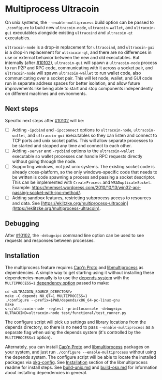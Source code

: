 # Multiprocess Ultracoin

On unix systems, the `--enable-multiprocess` build option can be passed to `./configure` to build new `ultracoin-node`, `ultracoin-wallet`, and `ultracoin-gui` executables alongside existing `ultracoind` and `ultracoin-qt` executables.

`ultracoin-node` is a drop-in replacement for `ultracoind`, and `ultracoin-gui` is a drop-in replacement for `ultracoin-qt`, and there are no differences in use or external behavior between the new and old executables. But internally (after [#10102](https://github.com/ultracoin/ultracoin/pull/10102)), `ultracoin-gui` will spawn a `ultracoin-node` process to run P2P and RPC code, communicating with it across a socket pair, and `ultracoin-node` will spawn `ultracoin-wallet` to run wallet code, also communicating over a socket pair. This will let node, wallet, and GUI code run in separate address spaces for better isolation, and allow future improvements like being able to start and stop components independently on different machines and environments.

## Next steps

Specific next steps after [#10102](https://github.com/ultracoin/ultracoin/pull/10102) will be:

- [ ] Adding `-ipcbind` and `-ipcconnect` options to `ultracoin-node`, `ultracoin-wallet`, and `ultracoin-gui` executables so they can listen and connect to TCP ports and unix socket paths. This will allow separate processes to be started and stopped any time and connect to each other.
- [ ] Adding `-server` and `-rpcbind` options to the `ultracoin-wallet` executable so wallet processes can handle RPC requests directly without going through the node.
- [ ] Supporting windows, not just unix systems. The existing socket code is already cross-platform, so the only windows-specific code that needs to be written is code spawning a process and passing a socket descriptor. This can be implemented with `CreateProcess` and `WSADuplicateSocket`. Example: https://memset.wordpress.com/2010/10/13/win32-api-passing-socket-with-ipc-method/.
- [ ] Adding sandbox features, restricting subprocess access to resources and data. See [https://eklitzke.org/multiprocess-ultracoin](https://eklitzke.org/multiprocess-ultracoin).

## Debugging

After [#10102](https://github.com/ultracoin/ultracoin/pull/10102), the `-debug=ipc` command line option can be used to see requests and responses between processes.

## Installation

The multiprocess feature requires [Cap'n Proto](https://capnproto.org/) and [libmultiprocess](https://github.com/chaincodelabs/libmultiprocess) as dependencies. A simple way to get starting using it without installing these dependencies manually is to use the [depends system](../depends) with the `MULTIPROCESS=1` [dependency option](../depends#dependency-options) passed to make:

```
cd <ULTRACOIN_SOURCE_DIRECTORY>
make -C depends NO_QT=1 MULTIPROCESS=1
./configure --prefix=$PWD/depends/x86_64-pc-linux-gnu
make
src/ultracoin-node -regtest -printtoconsole -debug=ipc
ULTRACOIND=ultracoin-node test/functional/test_runner.py
```

The configure script will pick up settings and library locations from the depends directory, so there is no need to pass `--enable-multiprocess` as a separate flag when using the depends system (it's controlled by the `MULTIPROCESS=1` option).

Alternately, you can install [Cap'n Proto](https://capnproto.org/) and [libmultiprocess](https://github.com/chaincodelabs/libmultiprocess) packages on your system, and just run `./configure --enable-multiprocess` without using the depends system. The configure script will be able to locate the installed packages via [pkg-config](https://www.freedesktop.org/wiki/Software/pkg-config/). See [Installation](https://github.com/chaincodelabs/libmultiprocess#installation) section of the libmultiprocess readme for install steps. See [build-unix.md](build-unix.md) and [build-osx.md](build-osx.md) for information about installing dependencies in general.
